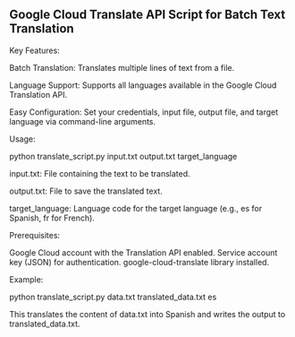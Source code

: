 ## Google Cloud Translate API Script for Batch Text Translation

Key Features:

Batch Translation: Translates multiple lines of text from a file.

Language Support: Supports all languages available in the Google Cloud Translation API.

Easy Configuration: Set your credentials, input file, output file, and target language via command-line arguments.

Usage:

python translate_script.py input.txt output.txt target_language

input.txt: File containing the text to be translated.

output.txt: File to save the translated text.

target_language: Language code for the target language (e.g., es for Spanish, fr for French).

Prerequisites:

Google Cloud account with the Translation API enabled.
Service account key (JSON) for authentication.
google-cloud-translate library installed.

Example:

python translate_script.py data.txt translated_data.txt es

This translates the content of data.txt into Spanish and writes the output to translated_data.txt.
